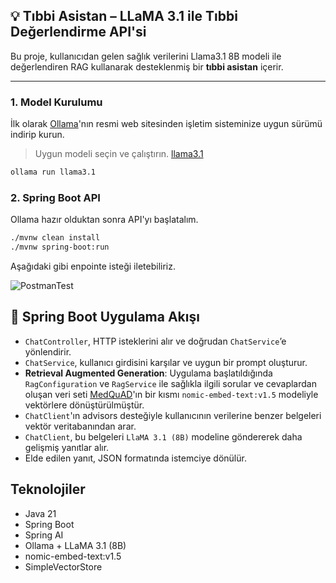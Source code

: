 ## 💡 Tıbbi Asistan – LLaMA 3.1 ile Tıbbi Değerlendirme API'si

Bu proje, kullanıcıdan gelen sağlık verilerini Llama3.1 8B modeli ile değerlendiren RAG kullanarak desteklenmiş bir **tıbbi asistan** içerir. 

---

### 1. Model Kurulumu

İlk olarak [Ollama](https://ollama.com/download)'nın resmi web sitesinden işletim sisteminize uygun sürümü indirip kurun.

> Uygun modeli seçin ve çalıştırın. [llama3.1](https://ollama.com/library/llama3.1)

```bash
ollama run llama3.1
```

### 2. Spring Boot API

Ollama hazır olduktan sonra API'yı başlatalım.

```bash
./mvnw clean install
./mvnw spring-boot:run
```

Aşağıdaki gibi enpointe isteği iletebiliriz.

![PostmanTest](https://drive.google.com/uc?export=view&id=14f7YippNAHCc3Di9iLdQT-JBBgQpe14S)

## 🧰 Spring Boot Uygulama Akışı

- `ChatController`, HTTP isteklerini alır ve doğrudan `ChatService`’e yönlendirir.
- `ChatService`, kullanıcı girdisini karşılar ve uygun bir prompt oluşturur.
-  **Retrieval Augmented Generation**: Uygulama başlatıldığında `RagConfiguration` ve `RagService` ile sağlıkla ilgili sorular ve cevaplardan oluşan veri seti [MedQuAD](https://www.kaggle.com/datasets/pythonafroz/medquad-medical-question-answer-for-ai-research)'ın bir kısmı `nomic-embed-text:v1.5` modeliyle vektörlere dönüştürülmüştür.
- `ChatClient`'ın advisors desteğiyle kullanıcının verilerine benzer belgeleri vektör veritabanından arar.
- `ChatClient`, bu belgeleri  `LlaMA 3.1 (8B)` modeline göndererek daha gelişmiş yanıtlar alır.
-  Elde edilen yanıt, JSON formatında istemciye dönülür.


## Teknolojiler

* Java 21
* Spring Boot
* Spring AI
* Ollama + LLaMA 3.1 (8B)
* nomic-embed-text:v1.5
* SimpleVectorStore
